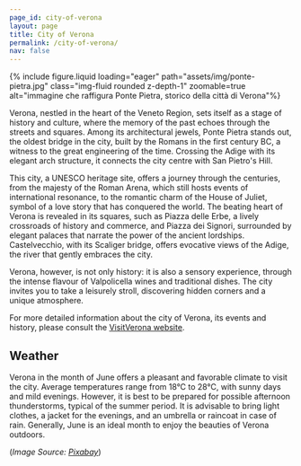```yaml
---
page_id: city-of-verona
layout: page
title: City of Verona
permalink: /city-of-verona/
nav: false
---
```


{% include figure.liquid loading="eager" path="assets/img/ponte-pietra.jpg" class="img-fluid rounded z-depth-1" zoomable=true alt="immagine che raffigura Ponte Pietra, storico della città di Verona"%}

Verona, nestled in the heart of the Veneto Region, sets itself as a stage of history and culture, where the memory of the past echoes through the streets and squares. Among its architectural jewels, Ponte Pietra stands out, the oldest bridge in the city, built by the Romans in the first century BC, a witness to the great engineering of the time. Crossing the Adige with its elegant arch structure, it connects the city centre with San Pietro's Hill.

This city, a UNESCO heritage site, offers a journey through the centuries, from the majesty of the Roman Arena, which still hosts events of international resonance, to the romantic charm of the House of Juliet,  symbol of a love story that has conquered the world. The beating heart of Verona is revealed in its squares, such as Piazza delle Erbe, a lively crossroads of history and commerce, and Piazza dei Signori, surrounded by elegant palaces that narrate the power of the ancient lordships. Castelvecchio, with its Scaliger bridge, offers evocative views of the Adige, the river that gently embraces the city.

Verona, however, is not only history: it is also a sensory experience, through the intense flavour of Valpolicella wines and traditional dishes. The city invites you to take a leisurely stroll, discovering hidden corners and a unique atmosphere.

For more detailed information about the city of Verona, its events and history, please consult the [VisitVerona website](https://www.visitverona.it/en).

## Weather
Verona in the month of June offers a pleasant and favorable climate to visit the city.
Average temperatures range from 18°C to 28°C, with sunny days and mild evenings. However, it is best to be prepared for possible afternoon thunderstorms, typical of the summer period.
It is advisable to bring light clothes, a jacket for the evenings, and an umbrella or raincoat in case of rain. Generally, June is an ideal month to enjoy the beauties of Verona outdoors.






(*Image Source: [Pixabay](https://pixabay.com/photos/stone-bridge-verona-italy-3067953/)*)
